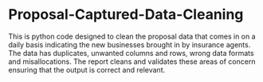 # Proposal-Captured-Data-Cleaning
This is python code designed to clean the proposal data that comes in on a daily basis indicating the new businesses brought in by insurance agents. The data has duplicates, unwanted columns and rows, wrong data formats and misallocations. The report cleans and validates these areas of concern ensuring that the output is correct and relevant.

